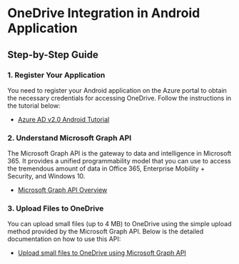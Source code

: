 # OneDrive Integration in Android Application

## Step-by-Step Guide

### 1. Register Your Application
You need to register your Android application on the Azure portal to obtain the necessary credentials for accessing OneDrive. Follow the instructions in the tutorial below:

- [Azure AD v2.0 Android Tutorial](https://learn.microsoft.com/en-us/entra/identity-platform/tutorial-v2-android)

### 2. Understand Microsoft Graph API
The Microsoft Graph API is the gateway to data and intelligence in Microsoft 365. It provides a unified programmability model that you can use to access the tremendous amount of data in Office 365, Enterprise Mobility + Security, and Windows 10.

- [Microsoft Graph API Overview](https://learn.microsoft.com/en-us/graph/overview)

### 3. Upload Files to OneDrive
You can upload small files (up to 4 MB) to OneDrive using the simple upload method provided by the Microsoft Graph API. Below is the detailed documentation on how to use this API:

- [Upload small files to OneDrive using Microsoft Graph API](https://learn.microsoft.com/en-us/graph/api/driveitem-put-content?view=graph-rest-1.0&tabs=http)

